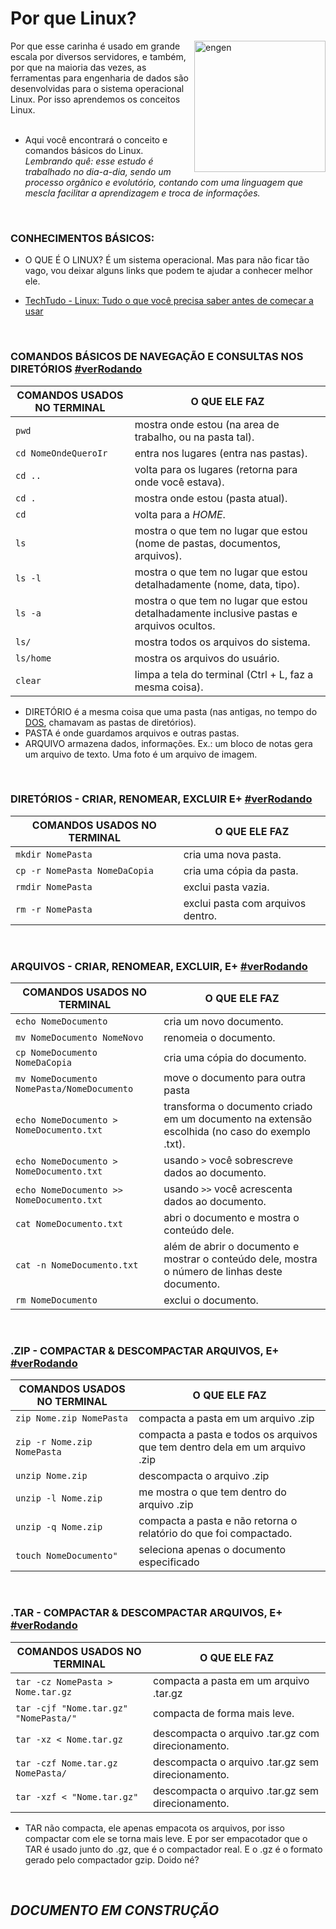 # Por que Linux?
<img align="right" alt="engen" width="210" src="https://www.linuxadmingeeks.com/wp-content/uploads/2021/02/cropped-avatar-1295397_640uu3-1.png">

Por que esse carinha é usado em grande escala por diversos servidores, e também, por que na maioria das vezes, as ferramentas para engenharia de dados são desenvolvidas para o sistema operacional Linux. Por isso aprendemos os conceitos Linux.
<br />
<br />
* Aqui você encontrará o conceito e comandos básicos do Linux.
*Lembrando quê: esse estudo é trabalhado no dia-a-dia, sendo um processo orgânico e evolutório, contando com uma linguagem que mescla facilitar a aprendizagem e troca de informações.*
<br />

### CONHECIMENTOS BÁSICOS:
*  O QUE É O LINUX? É um sistema operacional. Mas para não ficar tão vago, vou deixar alguns links que podem te ajudar a conhecer melhor ele.

* [TechTudo - Linux: Tudo o que você precisa saber antes de começar a usar](https://www.techtudo.com.br/noticias/2015/03/linux-tudo-o-que-voce-precisa-saber-antes-de-comecar-usar.ghtml)

<br />

### COMANDOS BÁSICOS DE NAVEGAÇÃO E CONSULTAS NOS DIRETÓRIOS [#verRodando](n)
COMANDOS USADOS NO TERMINAL | O QUE ELE FAZ
----------- | ------
`pwd` | mostra onde estou (na area de trabalho, ou na pasta tal).
`cd NomeOndeQueroIr` | entra nos lugares (entra nas pastas).
`cd ..` | volta para os lugares (retorna para onde você estava).
`cd .` | mostra onde estou (pasta atual).
`cd` | volta para a *HOME*.
`ls` | mostra o que tem no lugar que estou (nome de pastas, documentos, arquivos).
`ls -l` | mostra o que tem no lugar que estou detalhadamente (nome, data, tipo).
`ls -a` | mostra o que tem no lugar que estou detalhadamente inclusive pastas e arquivos ocultos.
`ls/` | mostra todos os arquivos do sistema.
`ls/home` | mostra os arquivos do usuário.
`clear` | limpa a tela do terminal (Ctrl + L, faz a mesma coisa).

* DIRETÓRIO é a mesma coisa que uma pasta (nas antigas, no tempo do [DOS](https://pt.wikipedia.org/wiki/DOS), chamavam as pastas de diretórios).
* PASTA é onde guardamos arquivos e outras pastas.
* ARQUIVO armazena dados, informações. Ex.: um bloco de notas gera um arquivo de texto. Uma foto é um arquivo de imagem.

<br />

### DIRETÓRIOS - CRIAR, RENOMEAR, EXCLUIR E+  [#verRodando](n)
COMANDOS USADOS NO TERMINAL | O QUE ELE FAZ
----------- | ------
`mkdir NomePasta` | cria uma nova pasta.
`cp -r NomePasta NomeDaCopia` | cria uma cópia da pasta.
`rmdir NomePasta` | exclui pasta vazia.
`rm -r NomePasta` | exclui pasta com arquivos dentro.

<br />

### ARQUIVOS - CRIAR, RENOMEAR, EXCLUIR, E+ [#verRodando](n)
COMANDOS USADOS NO TERMINAL | O QUE ELE FAZ
----------- | ------
`echo NomeDocumento` | cria um novo documento.
`mv NomeDocumento NomeNovo` | renomeia o documento.
`cp NomeDocumento NomeDaCopia` | cria uma cópia do documento.
`mv NomeDocumento NomePasta/NomeDocumento` | move o documento para outra pasta
`echo NomeDocumento > NomeDocumento.txt` | transforma o documento criado em um documento na extensão escolhida (no caso do exemplo .txt).
`echo NomeDocumento > NomeDocumento.txt` | usando `>` você sobrescreve dados ao documento.
`echo NomeDocumento >> NomeDocumento.txt` | usando `>>` você acrescenta dados ao documento.
`cat NomeDocumento.txt` | abri o documento e mostra o conteúdo dele.
`cat -n NomeDocumento.txt` | além de abrir o documento e mostrar o conteúdo dele, mostra o número de linhas deste documento.
`rm NomeDocumento` | exclui o documento.

<br />

### .ZIP - COMPACTAR & DESCOMPACTAR ARQUIVOS, E+ [#verRodando](n)
COMANDOS USADOS NO TERMINAL | O QUE ELE FAZ
----------- | ------
`zip Nome.zip NomePasta` | compacta a pasta em um arquivo .zip
`zip -r Nome.zip NomePasta` | compacta a pasta e todos os arquivos que tem dentro dela em um arquivo .zip
`unzip Nome.zip` | descompacta o arquivo .zip
`unzip -l Nome.zip` | me mostra o que tem dentro do arquivo .zip
`unzip -q Nome.zip` | compacta a pasta e não retorna o relatório do que foi compactado.
`touch NomeDocumento"` | seleciona apenas o documento especificado

<br />

### .TAR - COMPACTAR & DESCOMPACTAR ARQUIVOS, E+ [#verRodando](n)
COMANDOS USADOS NO TERMINAL | O QUE ELE FAZ
----------- | ------
`tar -cz NomePasta > Nome.tar.gz` | compacta a pasta em um arquivo .tar.gz
`tar -cjf "Nome.tar.gz" "NomePasta/"` | compacta de forma mais leve.
`tar -xz < Nome.tar.gz` | descompacta o arquivo .tar.gz com direcionamento.
`tar -czf Nome.tar.gz NomePasta/` | descompacta o arquivo .tar.gz sem direcionamento.
`tar -xzf < "Nome.tar.gz"` | descompacta o arquivo .tar.gz sem direcionamento.

* TAR não compacta, ele apenas empacota os arquivos, por isso compactar com ele se torna mais leve. E por ser empacotador que o TAR é usado junto do .gz, que é o compactador real. E o .gz é o formato gerado pelo compactador gzip. Doido né?

<br />

## *DOCUMENTO EM CONSTRUÇÃO*

